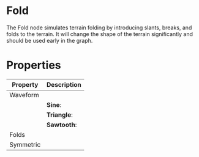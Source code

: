 # Fold



The Fold node simulates terrain folding by introducing slants, breaks, and folds to the terrain. It will change the shape of the terrain significantly and should be used early in the graph.



# Properties


| Property | Description| 
| -------- | -----------|
| Waveform |  |
| | **Sine**: <desc> |
| | **Triangle**: <desc> |
| | **Sawtooth**: <desc> |
| Folds |  |
| Symmetric |  |






